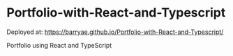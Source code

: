 # Portfolio-with-React-and-Typescript

Deployed at: https://barryae.github.io/Portfolio-with-React-and-Typescript/

Portfolio using React and TypeScript
